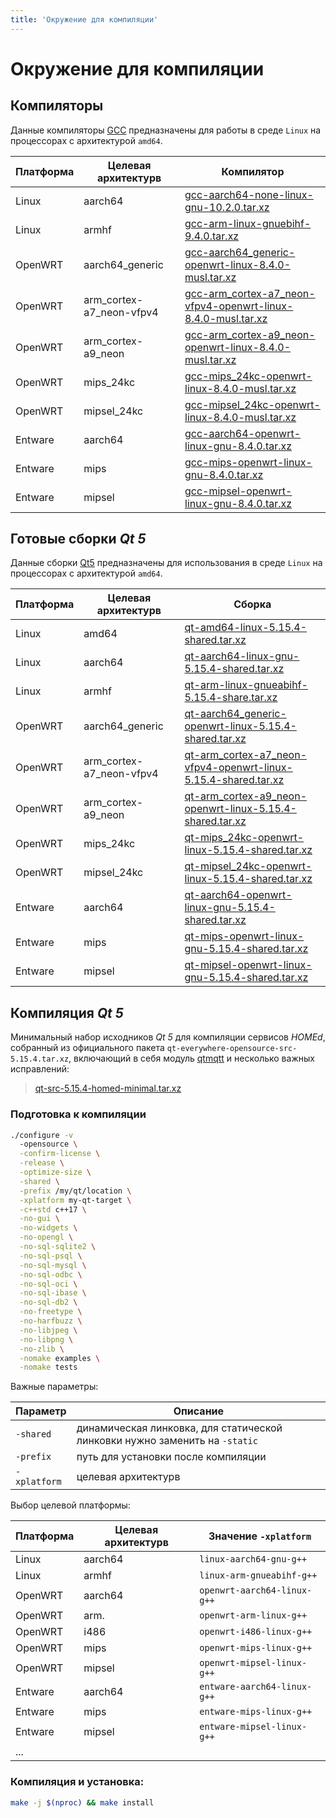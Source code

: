 ```yaml
---
title: 'Окружение для компиляции'
---
```


# Окружение для компиляции

## Компиляторы

Данные компиляторы [GCC](ttps://ru.wikipedia.org/wiki/GNU_Compiler_Collection) предназначены для работы в среде `Linux` на процессорах с архитектурой `amd64`.

| Платформа | Целевая aрхитектурв | Компилятор |
|-----------|---------------------|------------|
| Linux   | aarch64                  | [gcc-aarch64-none-linux-gnu-10.2.0.tar.xz](https://sandbox.u236.org/toolchain/gcc/gcc-aarch64-none-linux-gnu-10.2.0.tar.xz) |
| Linux   | armhf                    | [gcc-arm-linux-gnuebihf-9.4.0.tar.xz](https://sandbox.u236.org/toolchain/gcc/gcc-arm-linux-gnuebihf-9.4.0.tar.xz) |
| OpenWRT | aarch64_generic          | [gcc-aarch64_generic-openwrt-linux-8.4.0-musl.tar.xz](https://sandbox.u236.org/toolchain/gcc/gcc-aarch64_generic-openwrt-linux-8.4.0-musl.tar.xz) |
| OpenWRT | arm_cortex-a7_neon-vfpv4 | [gcc-arm_cortex-a7_neon-vfpv4-openwrt-linux-8.4.0-musl.tar.xz](https://sandbox.u236.org/toolchain/gcc/gcc-arm_cortex-a7_neon-vfpv4-openwrt-linux-8.4.0-musl.tar.xz) |
| OpenWRT | arm_cortex-a9_neon       | [gcc-arm_cortex-a9_neon-openwrt-linux-8.4.0-musl.tar.xz](https://sandbox.u236.org/toolchain/gcc/gcc-arm_cortex-a9_neon-openwrt-linux-8.4.0-musl.tar.xz) |
| OpenWRT | mips_24kc                | [gcc-mips_24kc-openwrt-linux-8.4.0-musl.tar.xz](https://sandbox.u236.org/toolchain/gcc/gcc-mips_24kc-openwrt-linux-8.4.0-musl.tar.xz) |
| OpenWRT | mipsel_24kc              | [gcc-mipsel_24kc-openwrt-linux-8.4.0-musl.tar.xz](https://sandbox.u236.org/toolchain/gcc/gcc-mipsel_24kc-openwrt-linux-8.4.0-musl.tar.xz) |
| Entware | aarch64                  | [gcc-aarch64-openwrt-linux-gnu-8.4.0.tar.xz](https://sandbox.u236.org/toolchain/gcc/gcc-aarch64-openwrt-linux-gnu-8.4.0.tar.xz) |
| Entware | mips                     | [gcc-mips-openwrt-linux-gnu-8.4.0.tar.xz](https://sandbox.u236.org/toolchain/gcc/gcc-mips-openwrt-linux-gnu-8.4.0.tar.xz) |
| Entware | mipsel                   | [gcc-mipsel-openwrt-linux-gnu-8.4.0.tar.xz](https://sandbox.u236.org/toolchain/gcc/gcc-mipsel-openwrt-linux-gnu-8.4.0.tar.xz) |

## Готовые сборки _Qt 5_

Данные сборки [Qt5](https://doc.qt.io/qt-5) предназначены для использования в среде `Linux` на процессорах с архитектурой `amd64`.

| Платформа | Целевая aрхитектурв | Сборка |
|-----------|---------------------|--------|
| Linux   | amd64                    | [qt-amd64-linux-5.15.4-shared.tar.xz](https://sandbox.u236.org/toolchain/qt/qt-amd64-linux-5.15.4-shared.tar.xz) |
| Linux   | aarch64                  | [qt-aarch64-linux-gnu-5.15.4-shared.tar.xz](https://sandbox.u236.org/toolchain/qt/qt-aarch64-linux-gnu-5.15.4-shared.tar.xz) |
| Linux   | armhf                    | [qt-arm-linux-gnueabihf-5.15.4-share.tar.xz](https://sandbox.u236.org/toolchain/qt/qt-arm-linux-gnueabihf-5.15.4-shared.tar.xz) |
| OpenWRT | aarch64_generic          | [qt-aarch64_generic-openwrt-linux-5.15.4-shared.tar.xz](https://sandbox.u236.org/toolchain/qt/qt-aarch64_generic-openwrt-linux-5.15.4-shared.tar.xz) |
| OpenWRT | arm_cortex-a7_neon-vfpv4 | [qt-arm_cortex-a7_neon-vfpv4-openwrt-linux-5.15.4-shared.tar.xz](https://sandbox.u236.org/toolchain/qt/qt-arm_cortex-a7_neon-vfpv4-openwrt-linux-5.15.4-shared.tar.xz) |
| OpenWRT | arm_cortex-a9_neon       | [qt-arm_cortex-a9_neon-openwrt-linux-5.15.4-shared.tar.xz](https://sandbox.u236.org/toolchain/qt/qt-arm_cortex-a9_neon-openwrt-linux-5.15.4-shared.tar.xz) |
| OpenWRT | mips_24kc                | [qt-mips_24kc-openwrt-linux-5.15.4-shared.tar.xz](https://sandbox.u236.org/toolchain/qt/qt-mips_24kc-openwrt-linux-5.15.4-shared.tar.xz) |
| OpenWRT | mipsel_24kc              | [qt-mipsel_24kc-openwrt-linux-5.15.4-shared.tar.xz](https://sandbox.u236.org/toolchain/qt/qt-mipsel_24kc-openwrt-linux-5.15.4-shared.tar.xz) |
| Entware | aarch64                  | [qt-aarch64-openwrt-linux-gnu-5.15.4-shared.tar.xz](https://sandbox.u236.org/toolchain/qt/qt-aarch64-openwrt-linux-gnu-5.15.4-shared.tar.xz) |
| Entware | mips                     | [qt-mips-openwrt-linux-gnu-5.15.4-shared.tar.xz](https://sandbox.u236.org/toolchain/qt/qt-mips-openwrt-linux-gnu-5.15.4-shared.tar.xz) |
| Entware | mipsel                   | [qt-mipsel-openwrt-linux-gnu-5.15.4-shared.tar.xz](https://sandbox.u236.org/toolchain/qt/qt-mipsel-openwrt-linux-gnu-5.15.4-shared.tar.xz) |


## Компиляция _Qt 5_

Минимальный набор исходников _Qt 5_ для компиляции сервисов _HOMEd_, собранный из официального пакета `qt-everywhere-opensource-src-5.15.4.tar.xz`, включающий в себя модуль [qtmqtt](https://github.com/qt/qtmqtt) и несколько важных исправлений:

> [qt-src-5.15.4-homed-minimal.tar.xz](https://sandbox.u236.org/toolchain/qt-src-5.15.4-homed-minimal.tar.xz)

### Подготовка к компиляции

```sh
./configure -v
  -opensource \
  -confirm-license \
  -release \
  -optimize-size \
  -shared \
  -prefix /my/qt/location \
  -xplatform my-qt-target \
  -c++std c++17 \
  -no-gui \
  -no-widgets \
  -no-opengl \
  -no-sql-sqlite2 \
  -no-sql-psql \
  -no-sql-mysql \
  -no-sql-odbc \
  -no-sql-oci \
  -no-sql-ibase \
  -no-sql-db2 \
  -no-freetype \
  -no-harfbuzz \
  -no-libjpeg \
  -no-libpng \
  -no-zlib \
  -nomake examples \
  -nomake tests
```

Важные параметры:

| Параметр | Описание |
|----------|----------|
| `-shared`    | динамическая линковка, для статической линковки нужно заменить на `-static` |
| `-prefix`    | путь для установки после компиляции |
| `-xplatform` | целевая aрхитектурв |

Выбор целевой платформы:

| Платформа | Целевая aрхитектурв | Значение `-xplatform` |
|-----------|---------------------|-----------------------|
| Linux   | aarch64 | `linux-aarch64-gnu-g++` |
| Linux   | armhf   | `linux-arm-gnueabihf-g++` |
| OpenWRT | aarch64 | `openwrt-aarch64-linux-g++` |
| OpenWRT | arm.    | `openwrt-arm-linux-g++` |
| OpenWRT | i486    | `openwrt-i486-linux-g++` |
| OpenWRT | mips    | `openwrt-mips-linux-g++` |
| OpenWRT | mipsel  | `openwrt-mipsel-linux-g++` |
| Entware | aarch64 | `entware-aarch64-linux-g++` |
| Entware | mips    | `entware-mips-linux-g++` |
| Entware | mipsel  |`entware-mipsel-linux-g++` |
| ... |

### Компиляция и установка:

```sh
make -j $(nproc) && make install
```